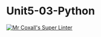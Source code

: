 # Unit5-03-Python
[![Mr Coxall's Super Linter](https://github.com/ICS3U-C-Programming-LukeD/Unit5-03-Python/workflows/Mr%20Coxall's%20Super%20Linter/badge.svg)](https://github.com/ICS3U-C-Programming-LukeD/Unit5-03-Python/actions/)
